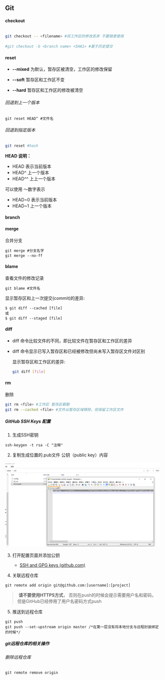 ##  Git

#### checkout

###### 

```sh
git checkout -- <filename> #将工作区的修改丢弃 不要随意使用

#git checkout -b <branch name> <SHA1> #基于历史提交
```



#### reset

+ **--mixed** 为默认，暂存区被清空，工作区的修改保留

+ **--soft** 暂存区和工作区不变

+ **--hard** 暂存区和工作区的修改被清空



###### 回退到上一个版本  

```
git reset HEAD^ #文件名
```

###### 回退到指定版本

```sh
git reset #hash
```

**HEAD 说明：**

- HEAD 表示当前版本
- HEAD^ 上一个版本
- HEAD^^ 上上一个版本

可以使用 ～数字表示

- HEAD~0 表示当前版本
- HEAD~1 上一个版本

#### branch



 

#### merge

合并分支

```shell
git merge #分支名字
git merge --no-ff 
```



#### blame

查看文件的修改记录

~~~
git blame #文件名
~~~

显示暂存区和上一次提交(commit)的差异:

```
$ git diff --cached [file]
或
$ git diff --staged [file]
```

#### diff 

+ diff 命令比较文件的不同，即比较文件在暂存区和工作区的差异

+ diff 命令显示已写入暂存区和已经被修改但尚未写入暂存区文件对区别

  显示暂存区和工作区的差异:

  ```sh
  git diff [file]
  ```

#### rm

删除

```sh
git rm <file> #工作区 暂存区都删
git rm --cached <file> #文件从暂存区域移除，但保留工作区文件

```



##### GitHub SSH Keys 配置

1. 生成SSH密钥

```
ssh-keygen -t rsa -C "注释"
```

2. 复制生成位置的.pub文件 公钥（public  key）内容

<img src="..\img\image-20210926100914648.png" alt="image-20210926100914648"  />

3. 打开配置页面并添加公钥
   + [SSH and GPG keys (github.com)](https://github.com/settings/keys)

4. 关联远程仓库

```
git remote add origin git@github.com:[username]:[project]    
```

> ​	**请不要使用HTTPS方式**，
> 否则在push的时候会提示需要用户名和密码，但是GitHub已经停用了用户名密码方式push

5. 推送到远程仓库

```
git push
git push --set-upstream origin master /*在第一层没有将本地分支与远程封装绑定的时候*/
```



##### git远程仓库的相关操作



###### 删除远程仓库

```
git remote remove origin
```

